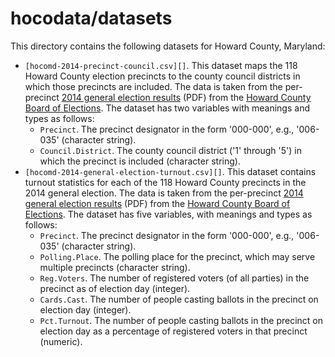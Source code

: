 # hocodata/datasets

This directory contains the following datasets for Howard County,
Maryland:

* `[hocomd-2014-precinct-council.csv][]`. This dataset maps the 118
  Howard County election precincts to the county council districts in
  which those precincts are included. The data is taken from the
  per-precinct [2014 general election results][] (PDF) from the
  [Howard County Board of Elections][]. The dataset has two variables
  with meanings and types as follows:
  - `Precinct`. The precinct designator in the form '000-000', e.g.,
     '006-035' (character string).
  - `Council.District`. The county council district ('1' through '5')
     in which the precinct is included (character string).
* `[hocomd-2014-general-election-turnout.csv][]`. This dataset
  contains turnout statistics for each of the 118 Howard County
  precincts in the 2014 general election. The data is taken from the
  per-precinct [2014 general election results][] (PDF) from the
  [Howard County Board of Elections][]. The dataset has five
  variables, with meanings and types as follows:
  - `Precinct`. The precinct designator in the form '000-000', e.g.,
    '006-035' (character string).
  - `Polling.Place`. The polling place for the precinct, which may
     serve multiple precincts (character string).
  - `Reg.Voters`. The number of registered voters (of all parties) in
    the precinct as of election day (integer).
  - `Cards.Cast`. The number of people casting ballots in the precinct
    on election day (integer).
  - `Pct.Turnout`. The number of people casting ballots in the
    precinct on election day as a percentage of registered voters in
    that precinct (numeric).

[hocomd-2014-precinct-council.csv]: https://raw.githubusercontent.com/frankhecker/hocodata/master/datasets/hocomd-2014-precinct-council.csv
[hocomd-2014-general-election-turnout.csv]: https://raw.githubusercontent.com/frankhecker/hocodata/master/datasets/hocomd-2014-general-election-turnout-by-precinct.csv
[2014 general election results]: http://www.howardcountymd.gov/WorkArea/linkit.aspx?LinkIdentifier=id&ItemID=6442477038&libID=6442477030
[Howard County Board of Elections]: http://www.howardcountymd.gov/Departments.aspx?id=4294968268
